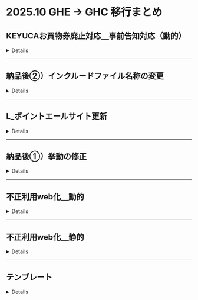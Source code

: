 # 2025.10 GHE → GHC 移行まとめ

## KEYUCAお買物券廃止対応＿事前告知対応（動的）

<details>

__納品日__：2025.10.15

__案件区分__：開発

__GHC__：

__[Memo]__
```
```

| NAME | URL |
| --- | --- |
| FEAT | https://github.com/marui-unite/epos_contents/tree/VNET-328 |
| ISSUE| https://ghe-0101.com/cis/epos_contents/issues/14602 |
| JIRA | https://lsap0101.atlassian.net/browse/VNET-328 |

| ENV | PR URL | Merge |
| --- | --- | --- |
| STG| - | - |
| PRD | - | - |


__[対象ファイル]__
```
docs/memberservice/ownernet/rsp/v1/include-files/point_use/giftcard_note_0024.html
docs/memberservice/ownernet/v1/include-files/point_reference/caution_area.html
docs/memberservice/pc/rsp/v1/include-files/point_use/giftcard_note_0024.html
docs/memberservice/pc/rsp/v1/include-files/point_use/giftcard_note_text01.html
docs/memberservice/pc/rsp/v1/include-files/point_use/point_use_giftcard_text01.html
docs/memberservice/pc/v1/include-files/point_reference/caution_area.html
```

__[コマンドメモ]__
```
```
</details>

---

## 納品後➁）インクルードファイル名称の変更

<details>

__納品日__：2025.10.15

__案件区分__：開発

__GHC__：

__[Memo]__
```
```

| NAME | URL |
| --- | --- |
| FEAT | https://github.com/marui-unite/epos_contents/tree/VNET-403 |
| ISSUE| https://ghe-0101.com/cis/epos_contents/issues/14332 |
| JIRA | https://lsap0101.atlassian.net/browse/VNET-403 |

| ENV | PR URL | Merge |
| --- | --- | --- |
| STG| - | - |
| PRD | - | - |


__[対象ファイル]__
```
docs/memberservice/pc/rsp/v1/include-files/digitalQR/daito/text03.html
docs/memberservice/pc/rsp/v1/include-files/digitalQR/daito/text04.html
docs/memberservice/pc/rsp/v1/digitalQR/daito/js/form.js
docs/memberservice/pc/rsp/v1/include-files/digitalQR/daito/text01.html
```

__[コマンドメモ]__
```
```

</details>

---

## L_ポイントエールサイト更新

<details>

__納品日__：2025.10.15

__案件区分__：制作

__GHC__：

__[Memo]__
```
```

| NAME | URL |
| --- | --- |
| FEAT | https://github.com/marui-unite/epos_contents/tree/KOID-3426 |
| ISSUE| https://ghe-0101.com/cis/epos_contents/issues/14391 |
| JIRA | https://lsap0101.atlassian.net/browse/KOID-3426 |

| ENV | PR URL | Merge |
| --- | --- | --- |
| STG| - | - |
| PRD | - | - |


__[対象ファイル]__
```
docs/contribution/img-files/3keys_im04.jpg
docs/contribution/img-files/3keys_im05.jpg
docs/contribution/img-files/rocinantes_im03.jpg
docs/include-files/contribution/gaxi.html
docs/contribution/img-files/3keys_im03.jpg
docs/contribution/img-files/afterschool_main_ph01.jpg
docs/contribution/img-files/atac_im02.jpg
docs/contribution/img-files/atac_logo01.gif
docs/contribution/img-files/atac_main_ph01.jpg
docs/contribution/img-files/atac_ph01.jpg
docs/contribution/img-files/index_im17.jpg
docs/contribution/img-files/index_im26.jpg
docs/contribution/img-files/jbfa_main_ph01.jpg
docs/contribution/img-files/jcv_im04.jpg
docs/contribution/img-files/jfra_im06.png
docs/contribution/img-files/jfra_im07.jpg
docs/contribution/img-files/msf_ph01.jpg
docs/contribution/img-files/msf_ph04.png
docs/contribution/img-files/msf_ph05.png
docs/contribution/img-files/msf_ph07.jpg
docs/contribution/img-files/wfp_il01.jpg
docs/contribution/img-files/wfp_ph03.jpg
docs/contribution/index.html
docs/include-files/contribution/3keys.html
docs/include-files/contribution/afterschool.html
docs/include-files/contribution/atac.html
docs/include-files/contribution/cfc.html
docs/include-files/contribution/eptogether.html
docs/include-files/contribution/eyemate.html
docs/include-files/contribution/jcv.html
docs/include-files/contribution/jrcc.html
docs/include-files/contribution/katariba.html
docs/include-files/contribution/kotsuiji.html
docs/include-files/contribution/minden.html
docs/include-files/contribution/msf.html
docs/include-files/contribution/plan.html
docs/include-files/contribution/pridehouse.html
docs/include-files/contribution/rocinantes.html
docs/include-files/contribution/unicef.html
docs/include-files/contribution/wfp.html
docs/memberservice/pc/rsp/v1/include-files/point_use/contribution_organization_list.html
docs/memberservice/pc/rsp/v1/point_use/img/contribute_im14.jpg
docs/memberservice/pc/rsp/v1/point_use/img/contribute_im25.jpg
```

__[コマンドメモ]__
```
```

</details>

---

## 納品後①）挙動の修正

<details>

__納品日__：

__案件区分__：開発

__GHC__：GHE未反映のため`feature/#14332`から取得してPR作成

__[Memo]__
```
このIssueの前のPR
https://github.com/marui-unite/epos_contents/pull/571/files
```

| NAME | URL |
| --- | --- |
| FEAT | https://ghe-0101.com/cis/epos_contents/tree/feature/%2314332 |
| ISSUE| https://ghe-0101.com/cis/epos_contents/issues/14332 |
| JIRA | https://lsap0101.atlassian.net/browse/VNET-385 |

| ENV | PR URL | Merge |
| --- | --- | --- |
| STG| https://github.com/marui-unite/epos_contents/pull/565 | Draft |
| PRD | https://github.com/marui-unite/epos_contents/pull/566 | Draft |


__[対象ファイル]__
```
docs/memberservice/pc/rsp/v1/digitalQR/daito/text01.html
docs/memberservice/pc/rsp/v1/digitalQR/daito/text03.html
docs/memberservice/pc/rsp/v1/digitalQR/daito/text04.html
docs/memberservice/pc/rsp/v1/digitalQR/daito/js/form.js
```

__[コマンドメモ]__
```
git checkout -b VNET-385 origin/VNET-385
```

</details>

---

## 不正利用web化＿動的

<details>

__納品日__：2025.10.15

__案件区分__：開発

__GHC__：未実施

__[Memo]__
```
```

| NAME | URL |
| --- | --- |
| ISSUE| https://ghe-0101.com/cis/epos_contents/issues/12936 |
| JIRA | https://lsap0101.atlassian.net/browse/VNET-35 |

| ENV | PR URL |
| --- | --- |
| STG| https://github.com/marui-unite/epos_contents/pull/230/files |
| PRD | https://github.com/marui-unite/epos_contents/pull/590 |

__[対象ファイル]__
```
docs/common-files/css/security/unauthorized-use/style.css
docs/common-files/js/security/unauthorized-use/unauthorized-use.js
docs/memberservice/pc/v1/include-files/security/unauthorized-use/attention.html
docs/memberservice/pc/v1/include-files/security/unauthorized-use/confirm.html
docs/security/unauthorized-use/img-files/form_flow_im01.png
docs/security/unauthorized-use/img-files/form_flow_im01@2x.png
docs/security/unauthorized-use/img-files/icon_attention.png
docs/memberservice/pc/rsp/v1/reissue/img/reissue_im02.png
```

__[コマンドメモ]__
```
```

</details>

---

## 不正利用web化＿静的

<details>

__納品日__：2025.10.15

__案件区分__：開発

__GHC__：未実施

__[Memo]__
```
```

| NAME | URL |
| --- | --- |
| FEAT | https://github.com/marui-unite/epos_contents/tree/VNET-36 |
| ISSUE| - |
| JIRA | https://lsap0101.atlassian.net/browse/VNET-36 |

| ENV | PR URL | Merge |
| --- | --- | --- |
| STG| https://github.com/marui-unite/epos_contents/pull/621 | - |
| PRD | - | - |


__[対象ファイル]__
```
```

__[コマンドメモ]__
```
```

</details>

---

## テンプレート

<details>

__納品日__：2025.10.15

__案件区分__：

__GHC__：

__[Memo]__
```
```

| NAME | URL |
| --- | --- |
| FEAT | - |
| ISSUE| - |
| JIRA | - |

| ENV | PR URL | Merge |
| --- | --- | --- |
| STG| - | - |
| PRD | - | - |


__[対象ファイル]__
```
```

__[コマンドメモ]__
```
```

<details>

---